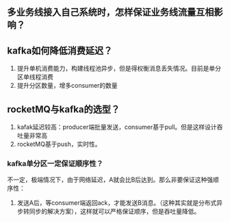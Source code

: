## 多业务线接入自己系统时，怎样保证业务线流量互相影响？

## kafka如何降低消费延迟？
1. 提升单机消费能力，构建线程池异步，但是得权衡消息丢失情况。目前是单分区单线程消费
2. 提升分区数量，增多consumer的数量

## rocketMQ与kafka的选型？
1. kafak延迟较高：producer端批量发送，consumer基于pull。但是这样设计吞吐量非常高
2. rocketMQ基于push，实时性。

### kafka单分区一定保证顺序性？
不一定，极端情况下，由于网络延迟，A就会比B后达到。那么非要保证这种强顺序性：
1. 发送A后，等consumer端返回ack，才能发送B消息。（这种其实就是分布式异步转同步的解决方案），这样就可以严格保证顺序，但是吞吐量降低。

##